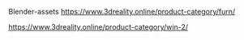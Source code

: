 Blender-assets
https://www.3dreality.online/product-category/furn/

https://www.3dreality.online/product-category/win-2/
